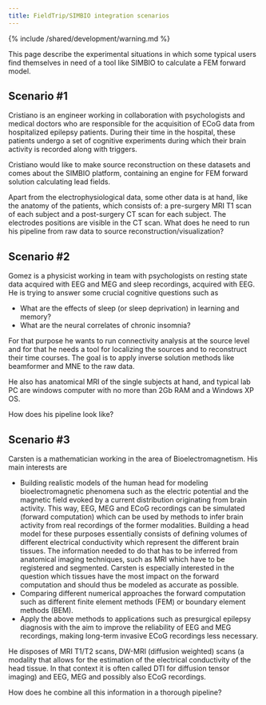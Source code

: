 ```yaml
---
title: FieldTrip/SIMBIO integration scenarios
---
```


{% include /shared/development/warning.md %}


This page describe the experimental situations in which some typical users find themselves in need of a tool like SIMBIO to calculate a FEM forward model.

## Scenario #1

Cristiano is an engineer working in collaboration with psychologists and medical doctors who are responsible for the acquisition of ECoG data from hospitalized epilepsy patients.
During their time in the hospital, these patients undergo a set of cognitive experiments during which their brain activity is recorded along with triggers.

Cristiano would like to make source reconstruction on these datasets and comes about the SIMBIO platform, containing an engine for FEM forward solution calculating lead fields.

Apart from the electrophysiological data, some other data is at hand, like the anatomy of the patients, which consists of: a pre-surgery MRI T1 scan of each subject and a post-surgery CT scan for each subject. The electrodes positions are visible in the CT scan.
What does he need to run his pipeline from raw data to source reconstruction/visualization?

## Scenario #2

Gomez is a physicist working in team with psychologists on resting state data acquired with EEG and MEG and sleep recordings, acquired with EEG.
He is trying to answer some crucial cognitive questions such as

- What are the effects of sleep (or sleep deprivation) in learning and memory?
- What are the neural correlates of chronic insomnia?

For that purpose he wants to run connectivity analysis at the source level and for that he needs a tool for localizing the sources and to reconstruct their time courses. The goal is to apply inverse solution methods like beamformer and MNE to the raw data.

He also has anatomical MRI of the single subjects at hand, and typical lab PC are windows computer with no more than 2Gb RAM and a Windows XP OS.

How does his pipeline look like?

## Scenario #3

Carsten is a mathematician working in the area of Bioelectromagnetism. His main interests are

- Building realistic models of the human head for modeling bioelectromagnetic phenomena such as the electric potential and the magnetic field evoked by a current distribution originating from brain activity. This way, EEG, MEG and ECoG recordings can be simulated (forward computation) which can be used by methods to infer brain activity from real recordings of the former modalities. Building a head model for these purposes essentially consists of defining volumes of different electrical conductivity which represent the different brain tissues. The information needed to do that has to be inferred from anatomical imaging techniques, such as MRI which have to be registered and segmented. Carsten is especially interested in the question which tissues have the most impact on the forward computation and should thus be modeled as accurate as possible.
- Comparing different numerical approaches the forward computation such as different finite element methods (FEM) or boundary element methods (BEM).
- Apply the above methods to applications such as presurgical epilepsy diagnosis with the aim to improve the reliability of EEG and MEG recordings, making long-term invasive ECoG recordings less necessary.

He disposes of MRI T1/T2 scans, DW-MRI (diffusion weighted) scans (a modality that allows for the estimation of the electrical conductivity of the head tissue. In that context it is often called DTI for diffusion tensor imaging) and EEG, MEG and possibly also ECoG recordings.

How does he combine all this information in a thorough pipeline?
